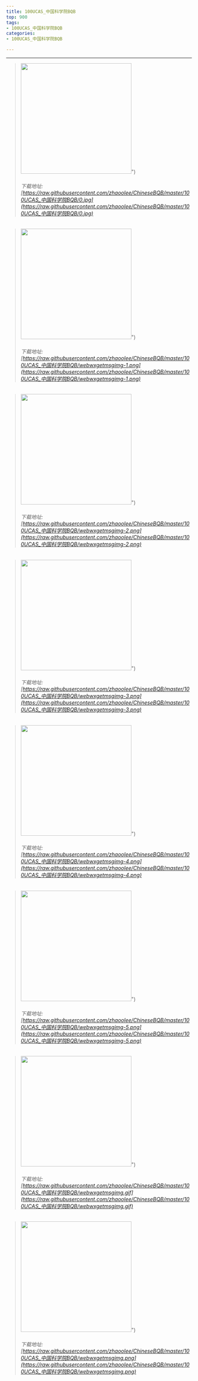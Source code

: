 ```yaml
---
title: 100UCAS_中国科学院BQB
top: 900
tags:
- 100UCAS_中国科学院BQB
categories:
- 100UCAS_中国科学院BQB

---
```


------

<!-- more -->

> <img height='300px' style='height:300px;' src=https://raw.githubusercontent.com/zhaoolee/ChineseBQB/master/100UCAS_中国科学院BQB/0.jpg />")
> ###### 下载地址:[https://raw.githubusercontent.com/zhaoolee/ChineseBQB/master/100UCAS_中国科学院BQB/0.jpg](https://raw.githubusercontent.com/zhaoolee/ChineseBQB/master/100UCAS_中国科学院BQB/0.jpg)

> <img height='300px' style='height:300px;' src=https://raw.githubusercontent.com/zhaoolee/ChineseBQB/master/100UCAS_中国科学院BQB/webwxgetmsgimg-1.png />")
> ###### 下载地址:[https://raw.githubusercontent.com/zhaoolee/ChineseBQB/master/100UCAS_中国科学院BQB/webwxgetmsgimg-1.png](https://raw.githubusercontent.com/zhaoolee/ChineseBQB/master/100UCAS_中国科学院BQB/webwxgetmsgimg-1.png)

> <img height='300px' style='height:300px;' src=https://raw.githubusercontent.com/zhaoolee/ChineseBQB/master/100UCAS_中国科学院BQB/webwxgetmsgimg-2.png />")
> ###### 下载地址:[https://raw.githubusercontent.com/zhaoolee/ChineseBQB/master/100UCAS_中国科学院BQB/webwxgetmsgimg-2.png](https://raw.githubusercontent.com/zhaoolee/ChineseBQB/master/100UCAS_中国科学院BQB/webwxgetmsgimg-2.png)

> <img height='300px' style='height:300px;' src=https://raw.githubusercontent.com/zhaoolee/ChineseBQB/master/100UCAS_中国科学院BQB/webwxgetmsgimg-3.png />")
> ###### 下载地址:[https://raw.githubusercontent.com/zhaoolee/ChineseBQB/master/100UCAS_中国科学院BQB/webwxgetmsgimg-3.png](https://raw.githubusercontent.com/zhaoolee/ChineseBQB/master/100UCAS_中国科学院BQB/webwxgetmsgimg-3.png)

> <img height='300px' style='height:300px;' src=https://raw.githubusercontent.com/zhaoolee/ChineseBQB/master/100UCAS_中国科学院BQB/webwxgetmsgimg-4.png />")
> ###### 下载地址:[https://raw.githubusercontent.com/zhaoolee/ChineseBQB/master/100UCAS_中国科学院BQB/webwxgetmsgimg-4.png](https://raw.githubusercontent.com/zhaoolee/ChineseBQB/master/100UCAS_中国科学院BQB/webwxgetmsgimg-4.png)

> <img height='300px' style='height:300px;' src=https://raw.githubusercontent.com/zhaoolee/ChineseBQB/master/100UCAS_中国科学院BQB/webwxgetmsgimg-5.png />")
> ###### 下载地址:[https://raw.githubusercontent.com/zhaoolee/ChineseBQB/master/100UCAS_中国科学院BQB/webwxgetmsgimg-5.png](https://raw.githubusercontent.com/zhaoolee/ChineseBQB/master/100UCAS_中国科学院BQB/webwxgetmsgimg-5.png)

> <img height='300px' style='height:300px;' src=https://raw.githubusercontent.com/zhaoolee/ChineseBQB/master/100UCAS_中国科学院BQB/webwxgetmsgimg.gif />")
> ###### 下载地址:[https://raw.githubusercontent.com/zhaoolee/ChineseBQB/master/100UCAS_中国科学院BQB/webwxgetmsgimg.gif](https://raw.githubusercontent.com/zhaoolee/ChineseBQB/master/100UCAS_中国科学院BQB/webwxgetmsgimg.gif)

> <img height='300px' style='height:300px;' src=https://raw.githubusercontent.com/zhaoolee/ChineseBQB/master/100UCAS_中国科学院BQB/webwxgetmsgimg.png />")
> ###### 下载地址:[https://raw.githubusercontent.com/zhaoolee/ChineseBQB/master/100UCAS_中国科学院BQB/webwxgetmsgimg.png](https://raw.githubusercontent.com/zhaoolee/ChineseBQB/master/100UCAS_中国科学院BQB/webwxgetmsgimg.png)

